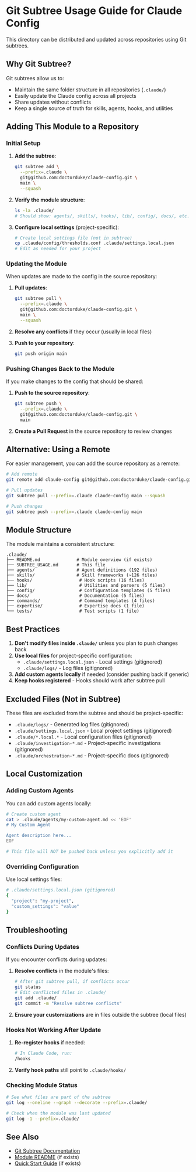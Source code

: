 # Git Subtree Usage Guide for Claude Config

This directory can be distributed and updated across repositories using Git subtrees.

## Why Git Subtree?

Git subtrees allow us to:
- Maintain the same folder structure in all repositories (`.claude/`)
- Easily update the Claude config across all projects
- Share updates without conflicts
- Keep a single source of truth for skills, agents, hooks, and utilities

## Adding This Module to a Repository

### Initial Setup

1. **Add the subtree**:
   ```bash
   git subtree add \
     --prefix=.claude \
     git@github.com:doctorduke/claude-config.git \
     main \
     --squash
   ```

2. **Verify the module structure**:
   ```bash
   ls -la .claude/
   # Should show: agents/, skills/, hooks/, lib/, config/, docs/, etc.
   ```

3. **Configure local settings** (project-specific):
   ```bash
   # Create local settings file (not in subtree)
   cp .claude/config/thresholds.conf .claude/settings.local.json
   # Edit as needed for your project
   ```

### Updating the Module

When updates are made to the config in the source repository:

1. **Pull updates**:
   ```bash
   git subtree pull \
     --prefix=.claude \
     git@github.com:doctorduke/claude-config.git \
     main \
     --squash
   ```

2. **Resolve any conflicts** if they occur (usually in local files)

3. **Push to your repository**:
   ```bash
   git push origin main
   ```

### Pushing Changes Back to the Module

If you make changes to the config that should be shared:

1. **Push to the source repository**:
   ```bash
   git subtree push \
     --prefix=.claude \
     git@github.com:doctorduke/claude-config.git \
     main
   ```

2. **Create a Pull Request** in the source repository to review changes

## Alternative: Using a Remote

For easier management, you can add the source repository as a remote:

```bash
# Add remote
git remote add claude-config git@github.com:doctorduke/claude-config.git

# Pull updates
git subtree pull --prefix=.claude claude-config main --squash

# Push changes
git subtree push --prefix=.claude claude-config main
```

## Module Structure

The module maintains a consistent structure:

```
.claude/
├── README.md              # Module overview (if exists)
├── SUBTREE_USAGE.md       # This file
├── agents/                # Agent definitions (192 files)
├── skills/                # Skill frameworks (~126 files)
├── hooks/                  # Hook scripts (16 files)
├── lib/                    # Utilities and parsers (5 files)
├── config/                 # Configuration templates (5 files)
├── docs/                   # Documentation (5 files)
├── commands/               # Command templates (4 files)
├── expertise/              # Expertise docs (1 file)
└── tests/                  # Test scripts (1 file)
```

## Best Practices

1. **Don't modify files inside `.claude/`** unless you plan to push changes back
2. **Use local files** for project-specific configuration:
   - `.claude/settings.local.json` - Local settings (gitignored)
   - `.claude/logs/` - Log files (gitignored)
3. **Add custom agents locally** if needed (consider pushing back if generic)
4. **Keep hooks registered** - Hooks should work after subtree pull

## Excluded Files (Not in Subtree)

These files are excluded from the subtree and should be project-specific:

- `.claude/logs/` - Generated log files (gitignored)
- `.claude/settings.local.json` - Local project settings (gitignored)
- `.claude/*.local.*` - Local configuration files (gitignored)
- `.claude/investigation-*.md` - Project-specific investigations (gitignored)
- `.claude/orchestration-*.md` - Project-specific docs (gitignored)

## Local Customization

### Adding Custom Agents

You can add custom agents locally:

```bash
# Create custom agent
cat > .claude/agents/my-custom-agent.md << 'EOF'
# My Custom Agent

Agent description here...
EOF

# This file will NOT be pushed back unless you explicitly add it
```

### Overriding Configuration

Use local settings files:

```bash
# .claude/settings.local.json (gitignored)
{
  "project": "my-project",
  "custom_settings": "value"
}
```

## Troubleshooting

### Conflicts During Updates

If you encounter conflicts during updates:

1. **Resolve conflicts** in the module's files:
   ```bash
   # After git subtree pull, if conflicts occur
   git status
   # Edit conflicted files in .claude/
   git add .claude/
   git commit -m "Resolve subtree conflicts"
   ```

2. **Ensure your customizations** are in files outside the subtree (local files)

### Hooks Not Working After Update

1. **Re-register hooks** if needed:
   ```bash
   # In Claude Code, run:
   /hooks
   ```

2. **Verify hook paths** still point to `.claude/hooks/`

### Checking Module Status

```bash
# See what files are part of the subtree
git log --oneline --graph --decorate --prefix=.claude/

# Check when the module was last updated
git log -1 --prefix=.claude/
```

## See Also

- [Git Subtree Documentation](https://git-scm.com/book/en/v2/Git-Tools-Subtree-Merging)
- [Module README](README.md) (if exists)
- [Quick Start Guide](QUICK_START.md) (if exists)

